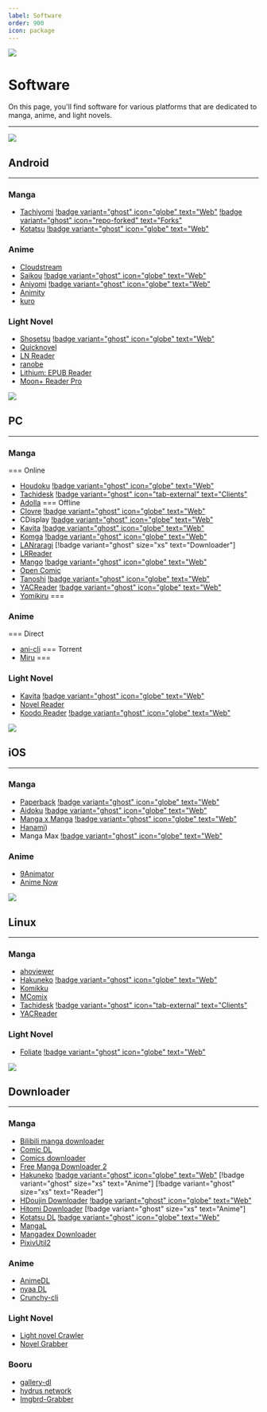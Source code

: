 ```yaml
---
label: Software
order: 900
icon: package
---
```

![](/static/thumb/soft.png)
# Software
On this page, you'll find software for various platforms that are dedicated to manga, anime, and light novels.
___

![](/static/banner/and.png)
## Android
___
### Manga
- [Tachiyomi](https://github.com/tachiyomiorg/tachiyomi/) [!badge variant="ghost" icon="globe" text="Web"](https://tachiyomi.org/) [!badge variant="ghost" icon="repo-forked" text="Forks"](https://tachiyomi.org/forks/)
- [Kotatsu](https://github.com/KotatsuApp/Kotatsu) [!badge variant="ghost" icon="globe" text="Web"](https://kotatsu.app/)

### Anime
- [Cloudstream](https://github.com/recloudstream/cloudstream)
- [Saikou](https://github.com/saikou-app/saikou/) [!badge variant="ghost" icon="globe" text="Web"](https://saikou.pages.dev/)
- [Aniyomi](https://github.com/jmir1/aniyomi/) [!badge variant="ghost" icon="globe" text="Web"](https://aniyomi.org/)
- [Animity](https://github.com/kl3jvi/animity)
- [kuro](https://github.com/deceptions/no)

### Light Novel
- [Shosetsu](https://gitlab.com/shosetsuorg/shosetsu) [!badge variant="ghost" icon="globe" text="Web"](https://shosetsu.app/)
- [Quicknovel](https://github.com/LagradOst/QuickNovel)
- [LN Reader](https://github.com/LNReader/lnreader)
- [ranobe](https://github.com/ranobe-org/ranobe)
- [Lithium: EPUB Reader](https://play.google.com/store/apps/details?id=com.faultexception.reader&hl=en&gl=US)
- [Moon+ Reader Pro](https://play.google.com/store/apps/details?id=com.flyersoft.moonreaderp&hl=en&gl=US)

![](/static/banner/pc.png)
## PC
___
### Manga
=== Online
- [Houdoku](https://github.com/xgi/houdoku) [!badge variant="ghost" icon="globe" text="Web"](https://houdoku.org/)
- [Tachidesk](https://github.com/Suwayomi/Tachidesk-Server) [!badge variant="ghost" icon="tab-external" text="Clients"](https://github.com/Suwayomi/Tachidesk-Server#tachidesk-client-projects)
- [Adolla](https://github.com/AdollaApp/Adolla)
=== Offline
- [Clovre](https://github.com/rehhouari/clovre) [!badge variant="ghost" icon="globe" text="Web"](https://clovre.pigeonivy.com/)
- CDisplay [!badge variant="ghost" icon="globe" text="Web"](https://www.cdisplayex.com/)
- [Kavita](https://github.com/Kareadita/Kavita) [!badge variant="ghost" icon="globe" text="Web"](https://www.kavitareader.com/)
- [Komga](https://github.com/gotson/komga) [!badge variant="ghost" icon="globe" text="Web"](https://komga.org/)
- [LANraragi](https://github.com/Difegue/LANraragi) [!badge variant="ghost" size="xs" text="Downloader"]
- [LRReader](https://github.com/Guerra24/LRReader)
- [Mango](https://github.com/getmango/Mango) [!badge variant="ghost" icon="globe" text="Web"](https://getmango.app/)
- [Open Comic](https://github.com/ollm/OpenComic)
- [Tanoshi](https://github.com/faldez/tanoshi) [!badge variant="ghost" icon="globe" text="Web"](https://faldez.github.io/tanoshi/)
- [YACReader](https://github.com/YACReader/yacreader) [!badge variant="ghost" icon="globe" text="Web"](https://www.yacreader.com/)
- [Yomikiru](https://github.com/mienaiyami/yomikiru)
===

### Anime
=== Direct
- [ani-cli](https://github.com/pystardust/ani-cli)
=== Torrent
- [Miru](https://github.com/ThaUnknown/miru/)
===

### Light Novel
- [Kavita](https://github.com/Kareadita/Kavita) [!badge variant="ghost" icon="globe" text="Web"](https://www.kavitareader.com/)
- [Novel Reader](https://github.com/Kevin-Umali/NovelReader)
- [Koodo Reader](https://github.com/troyeguo/koodo-reader) [!badge variant="ghost" icon="globe" text="Web"](https://koodo.960960.xyz/en)

![](/static/banner/ios.png)
## iOS
___
### Manga
- [Paperback](https://github.com/Paperback-iOS/app) [!badge variant="ghost" icon="globe" text="Web"](https://paperback.moe/)
- [Aidoku](https://github.com/Aidoku/Aidoku) [!badge variant="ghost" icon="globe" text="Web"](https://aidoku.app/)
- [Manga x Manga](https://github.com/chubimauk) [!badge variant="ghost" icon="globe" text="Web"](https://mangaxmanga.com/)
- [Hanami](https://github.com/oolxg/Hanami))
- Manga Max [!badge variant="ghost" icon="globe" text="Web"](https://apps.apple.com/us/app/manga-reader-manga-max/id1558957618)


### Anime
- [9Animator](https://github.com/SuperMarcus/NineAnimator)
- [Anime Now](https://github.com/AnimeNow-Team/AnimeNow)


![](/static/banner/linux.png)
## Linux
___
### Manga
- [ahoviewer](https://github.com/ahodesuka/ahoviewer)
- [Hakuneko](https://github.com/manga-download/hakuneko) [!badge variant="ghost" icon="globe" text="Web"](https://hakuneko.download/)
- [Komikku](https://gitlab.com/valos/Komikku)
- [MComix](https://sourceforge.net/projects/mcomix/)
- [Tachidesk](https://github.com/Suwayomi/Tachidesk-Server) [!badge variant="ghost" icon="tab-external" text="Clients"](https://github.com/Suwayomi/Tachidesk-Server#tachidesk-client-projects)
- [YACReader](https://www.yacreader.com/)

### Light Novel
- [Foliate](https://github.com/johnfactotum/foliate) [!badge variant="ghost" icon="globe" text="Web"](https://johnfactotum.github.io/foliate/)


![](/static/banner/dler.png)

## Downloader
___

### Manga
- [Bilibili manga downloader](https://github.com/Zeal-L/BiliBili-Manga-Downloader)
- [Comic DL](https://github.com/Xonshiz/comic-dl)
- [Comics downloader](https://github.com/Girbons/comics-downloader)
- [Free Manga Downloader 2](https://github.com/dazedcat19/FMD2)
- [Hakuneko](https://github.com/manga-download/hakuneko) [!badge variant="ghost" icon="globe" text="Web"](https://hakuneko.download/) [!badge variant="ghost" size="xs" text="Anime"] [!badge variant="ghost" size="xs" text="Reader"]
- [HDoujin Downloader](https://github.com/HDoujinDownloader/HDoujinDownloader) [!badge variant="ghost" icon="globe" text="Web"](https://doujindownloader.com/)
- [Hitomi Downloader](https://github.com/KurtBestor/Hitomi-Downloader) [!badge variant="ghost" size="xs" text="Anime"]
- [Kotatsu DL](https://github.com/KotatsuApp/kotatsu-dl) [!badge variant="ghost" icon="globe" text="Web"](https://kotatsu.app/)
- [MangaL](https://github.com/metafates/mangal)
- [Mangadex Downloader](https://github.com/mansuf/mangadex-downloader)
- [PixivUtil2](https://github.com/Nandaka/PixivUtil2)

### Anime
- [AnimeDL](https://github.com/justfoolingaround/animdl)
- [nyaa DL](https://github.com/marcpinet/nyaadownloader)
- [Crunchy-cli](https://github.com/crunchy-labs/crunchy-cli)

### Light Novel
- [Light novel Crawler](https://github.com/dipu-bd/lightnovel-crawler)
- [Novel Grabber](https://github.com/Flameish/Novel-Grabber)

### Booru
- [gallery-dl](https://github.com/mikf/gallery-dl)
- [hydrus network](https://hydrusnetwork.github.io/hydrus/)
- [Imgbrd-Grabber](https://www.bionus.org/imgbrd-grabber/)